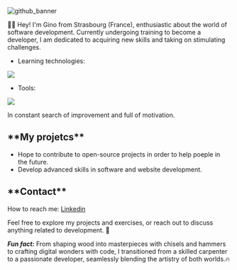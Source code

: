 
![github_banner](https://github.com/ginodalsasso/ginodalsasso/assets/159161313/25b37daa-3537-4cb1-a617-84a46e5159be)

 👋🏻 Hey! I'm Gino from Strasbourg (France), enthusiastic about the world of software development. Currently undergoing training to become a developer, I am dedicated to acquiring new skills and taking on stimulating challenges.


- Learning technologies:
  
<img src="https://skillicons.dev/icons?i=html,css,php,js,mysql,symfony" />

- Tools:
  
<img src="https://skillicons.dev/icons?i=git,github,vscode,figma,ai,ps,notion,docker" />

In constant search of improvement and full of motivation.


<h2>**My projetcs**</h2>

 - Hope to contribute to open-source projects in order to help poeple in the future.
 - Develop advanced skills in software and website development.


 <h2>**Contact**</h2>
How to reach me: <a href="https://www.linkedin.com/in/gino-dalsasso">Linkedin</a>


Feel free to explore my projects and exercises, or reach out to discuss anything related to development. 🚀

***Fun fact:*** From shaping wood into masterpieces with chisels and hammers to crafting digital wonders with code, I transitioned from a skilled carpenter to a passionate developer, seamlessly blending the artistry of both worlds.🔥
